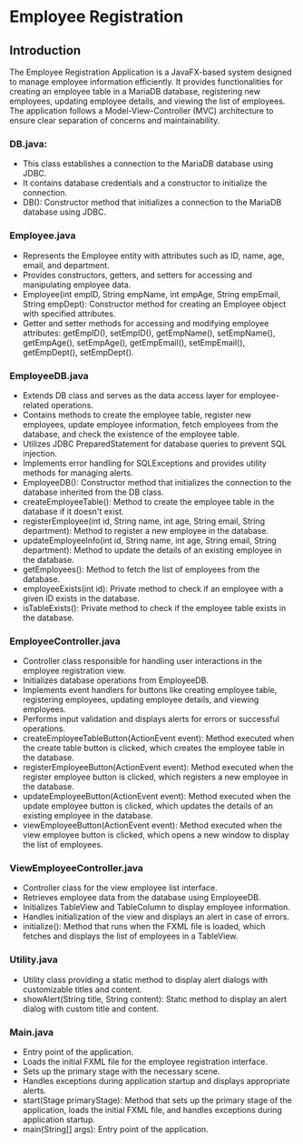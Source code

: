 # Employee Registration
## Introduction
The Employee Registration Application is a JavaFX-based system designed to manage employee information efficiently. It provides functionalities for creating an employee table in a MariaDB database, registering new employees, updating employee details, and viewing the list of employees. The application follows a Model-View-Controller (MVC) architecture to ensure clear separation of concerns and maintainability.

### DB.java:
- This class establishes a connection to the MariaDB database using JDBC.
- It contains database credentials and a constructor to initialize the connection.
- DB(): Constructor method that initializes a connection to the MariaDB database using JDBC.

### Employee.java
- Represents the Employee entity with attributes such as ID, name, age, email, and department.
- Provides constructors, getters, and setters for accessing and manipulating employee data.
- Employee(int empID, String empName, int empAge, String empEmail, String empDept): Constructor method for creating an Employee object with specified attributes.
- Getter and setter methods for accessing and modifying employee attributes: getEmpID(), setEmpID(), getEmpName(), setEmpName(), getEmpAge(), setEmpAge(), getEmpEmail(), setEmpEmail(), getEmpDept(), setEmpDept().

### EmployeeDB.java
- Extends DB class and serves as the data access layer for employee-related operations.
- Contains methods to create the employee table, register new employees, update employee information, fetch employees from the database, and check the existence of the employee table.
- Utilizes JDBC PreparedStatement for database queries to prevent SQL injection.
- Implements error handling for SQLExceptions and provides utility methods for managing alerts.
- EmployeeDB(): Constructor method that initializes the connection to the database inherited from the DB class.
- createEmployeeTable(): Method to create the employee table in the database if it doesn't exist.
- registerEmployee(int id, String name, int age, String email, String department): Method to register a new employee in the database.
- updateEmployeeInfo(int id, String name, int age, String email, String department): Method to update the details of an existing employee in the database.
- getEmployees(): Method to fetch the list of employees from the database.
- employeeExists(int id): Private method to check if an employee with a given ID exists in the database.
- isTableExists(): Private method to check if the employee table exists in the database.

### EmployeeController.java
- Controller class responsible for handling user interactions in the employee registration view.
- Initializes database operations from EmployeeDB.
- Implements event handlers for buttons like creating employee table, registering employees, updating employee details, and viewing employees.
- Performs input validation and displays alerts for errors or successful operations.
- createEmployeeTableButton(ActionEvent event): Method executed when the create table button is clicked, which creates the employee table in the database.
- registerEmployeeButton(ActionEvent event): Method executed when the register employee button is clicked, which registers a new employee in the database.
- updateEmployeeButton(ActionEvent event): Method executed when the update employee button is clicked, which updates the details of an existing employee in the database.
- viewEmployeeButton(ActionEvent event): Method executed when the view employee button is clicked, which opens a new window to display the list of employees.

### ViewEmployeeController.java
- Controller class for the view employee list interface.
- Retrieves employee data from the database using EmployeeDB.
- Initializes TableView and TableColumn to display employee information.
- Handles initialization of the view and displays an alert in case of errors.
- initialize(): Method that runs when the FXML file is loaded, which fetches and displays the list of employees in a TableView.

### Utility.java
- Utility class providing a static method to display alert dialogs with customizable titles and content.
- showAlert(String title, String content): Static method to display an alert dialog with custom title and content.

### Main.java
- Entry point of the application.
- Loads the initial FXML file for the employee registration interface.
- Sets up the primary stage with the necessary scene.
- Handles exceptions during application startup and displays appropriate alerts.
- start(Stage primaryStage): Method that sets up the primary stage of the application, loads the initial FXML file, and handles exceptions during application startup.
- main(String[] args): Entry point of the application.
